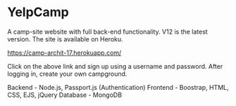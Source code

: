 # YelpCamp
A camp-site website with full back-end functionality. V12 is the latest version. 
The site is available on Heroku.  

https://camp-archit-17.herokuapp.com/

Click on the above link and sign up using a username and password. After logging in, create your own campground. 

Backend - Node.js, Passport.js (Authentication)
Frontend - Boostrap, HTML, CSS, EJS, jQuery
Database - MongoDB

